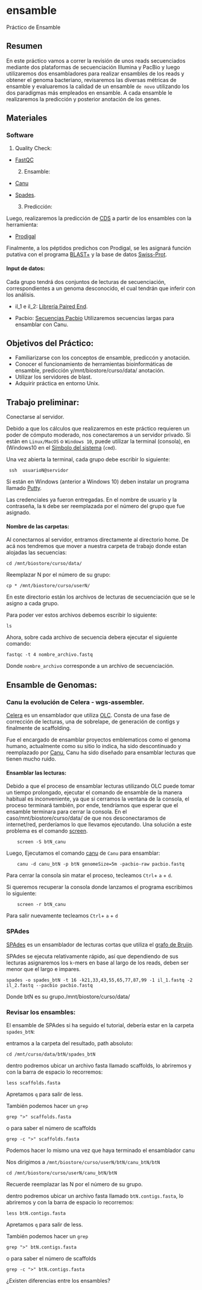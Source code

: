 # ensamble
Práctico de Ensamble


## Resumen

En este práctico vamos a correr la revisión de unos reads secuenciados mediante dos plataformas de secuenciación Illumina y PacBio y luego utilizaremos dos ensambladores para realizar ensambles de los reads y obtener el genoma bacteriano, revisaremos las diversas métricas de ensamble y evaluaremos la calidad de un ensamble `de novo` utilizando los dos paradigmas más empleados en ensamble. A cada ensamble le realizaremos la predicción y posterior anotación de los genes.


## Materiales

### Software
 1. Quality Check:
  
- [FastQC](https://www.bioinformatics.babraham.ac.uk/projects/fastqc/) 

  2. Ensamble:

- [Canu](https://canu.readthedocs.io/en/latest/)
- [Spades](https://cab.spbu.ru/software/spades/). 

  3. Predicción:

Luego, realizaremos la predicción de [CDS](https://www.uniprot.org/help/cds_protein_definition) a partir de los ensambles con la herramienta:
- [Prodigal](https://github.com/hyattpd/prodigal/wiki)

Finalmente, a los péptidos predichos con Prodigal, se les asignará función putativa con el programa [BLAST+](https://blast.ncbi.nlm.nih.gov/Blast.cgi?CMD=Web&PAGE_TYPE=BlastDocs&DOC_TYPE=Download) y la base de datos [Swiss-Prot](https://www.uniprot.org/statistics/Swiss-Prot).

#### Input de datos:

 Cada grupo tendrá dos conjuntos de lecturas de secuenciación, correspondientes a un genoma desconocido, el cual tendrán que inferir con los análisis.

- il_1 e il_2: [Librería Paired End](https://www.illumina.com/science/technology/next-generation-sequencing/plan-experiments/paired-end-vs-single-read.html).

- Pacbio: [Secuencias Pacbio](https://www.pacb.com/products-and-services/sequel-system/) Utilizaremos secuencias largas para ensamblar con Canu.
 
## Objetivos del Práctico: 

- Familiarizarse con los conceptos de ensamble, prediccón y anotación.
- Conocer el funcionamiento de herramientas bioinformáticas de ensamble, predicción y/mnt/biostore/curso/data/ anotación.
- Utilizar los servidores de blast.
- Adquirir práctica en entorno Unix. 


## Trabajo preliminar:

Conectarse al servidor.

Debido a que los cálculos que realizaremos en este práctico requieren un poder de cómputo moderado, nos conectaremos a un servidor privado. 
Si están en `Linux/MacOS` o `Windows 10`, puede utilizar la terminal (consola), en (Windows10 en el [Símbolo del sistema](https://es.wikipedia.org/wiki/S%C3%ADmbolo_del_sistema) (`cmd`).


Una vez abierta la terminal, cada grupo debe escribir lo siguiente:

	 ssh  usuarioN@servidor

Si están en Windows (anterior a Windows 10) deben instalar un programa llamado [Putty](https://www.chiark.greenend.org.uk/~sgtatham/putty/latest.html). 


Las credenciales ya fueron entregadas. 
En el nombre de usuario y la contraseña, la `N` debe
ser reemplazada por el número del grupo que fue asignado.

#### Nombre de las carpetas:

Al conectarnos al servidor, entramos directamente al directorio home.
De acá nos tendremos que mover a nuestra carpeta de trabajo donde estan alojadas las secuencias:

	cd /mnt/biostore/curso/data/

Reemplazar N por el número de su grupo:

	cp * /mnt/biostore/curso/userN/

En este directorio están los archivos de lecturas de secuenciación que se le
asigno a cada grupo. 

Para poder ver estos archivos debemos escribir lo siguiente:

	ls
Ahora, sobre cada archivo de secuencia debera ejecutar el siguiente comando:

	fastqc -t 4 nombre_archivo.fastq
	
Donde `nombre_archivo` corresponde a un archivo de secuenciación.
  

## Ensamble de Genomas:

### Canu la evolución de Celera - wgs-assembler. 

[Celera](http://wgs-assembler.sourceforge.net/wiki/index.php?title=Main_Page) es un ensamblador que utiliza [OLC](https://www.ncbi.nlm.nih.gov/pubmed/22184334). Consta de una fase de corrección de lecturas, una de sobrelape, de generación de contigs y finalmente de scaffolding. 

Fue el encargado de ensamblar proyectos emblematicos como el genoma humano, actualmente como su sitio lo indica, ha sido descontinuado y reemplazado por [Canu](https://canu.readthedocs.io/en/latest/), Canu ha sido diseñado para ensamblar lecturas que tienen mucho ruido.


#### Ensamblar las lecturas:

Debido a que el proceso de ensamblar lecturas utilizando OLC puede tomar un tiempo prolongado,
ejecutar el comando de ensamble de la manera habitual es inconveniente, ya que si
cerramos la ventana de la consola, el proceso terminará también, por ende,
tendríamos que esperar que el ensamble terminara para cerrar la consola. En el caso/mnt/biostore/curso/data/
de que nos desconectaramos de internet/red, perderíamos lo que llevamos
ejecutando. Una solución a este problema es el comando [screen](https://linux.die.net/man/1/screen).


		screen -S btN_canu

Luego, Ejecutamos el comando [canu](https://canu.readthedocs.io/en/latest/tutorial.html) de `Canu` para ensamblar:


		canu -d canu_btN -p btN genomeSize=5m -pacbio-raw pacbio.fastq


Para cerrar la consola sin matar el proceso, tecleamos `Ctrl`+ `a` + `d`. 

Si queremos recuperar la consola donde lanzamos el programa 
escribimos lo siguiente:

		screen -r btN_canu
		
		
Para salir nuevamente tecleamos `Ctrl`+ `a` + `d` 

### SPAdes

[SPAdes](https://cab.spbu.ru/software/spades/) es un ensamblador de lecturas cortas que utiliza el [grafo de Bruijn](https://www.ncbi.nlm.nih.gov/pmc/articles/PMC5531759/).

SPAdes se ejecuta relativamente rápido, así que dependiendo de sus lecturas asignaremos los `k`-mers en base al largo de los reads, deben ser menor que el largo e impares.

  
  
  	spades -o spades_btN -t 16 -k21,33,43,55,65,77,87,99 -1 il_1.fastq -2 il_2.fastq --pacbio pacbio.fastq 
	

Donde btN es su grupo./mnt/biostore/curso/data/

### Revisar los ensambles:

El ensamble de SPAdes si ha seguido el tutorial, debería estar en la carpeta `spades_btN`:

  entramos a la carpeta del resultado, path absoluto:
  
  	cd /mnt/curso/data/btN/spades_btN
	
dentro podremos ubicar un archivo fasta llamado scaffolds, lo abriremos y con la barra de espacio lo recorremos:

	less scaffolds.fasta

Apretamos `q` para salir de less.
	
  También podemos hacer un `grep` 

	grep ">" scaffolds.fasta
	
o para saber el número de scaffolds 

	grep -c ">" scaffolds.fasta


Podemos hacer lo mismo una vez que haya terminado el ensamblador canu


Nos dirigimos a `/mnt/biostore/curso/userN/btN/canu_btN/btN` 

	cd /mnt/biostore/curso/userN/canu_btN/btN

Recuerde reemplazar las N por el número de su grupo.

dentro podremos ubicar un archivo fasta llamado `btN.contigs.fasta`, lo abriremos y con la barra de espacio lo recorremos:

	less btN.contigs.fasta

Apretamos `q` para salir de less.
	
  También podemos hacer un `grep` 

	grep ">" btN.contigs.fasta
	
o para saber el número de scaffolds 

	grep -c ">" btN.contigs.fasta

¿Existen diferencias entre los ensambles?

